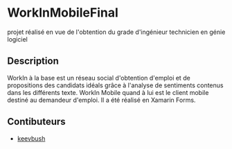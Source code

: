 # WorkInMobileFinal
projet réalisé en vue de l'obtention du grade d'ingénieur technicien en génie logiciel
## Description
WorkIn à la base est un réseau social d'obtention d'emploi et de propositions des candidats idéals grâce à l'analyse de sentiments contenus dans les différents texte.
WorkIn Mobile quand à lui est le client mobile destiné au demandeur d'emploi. Il a été réalisé en Xamarin Forms.
## Contibuteurs
- [keevbush](https://github.com/keevBush/)
